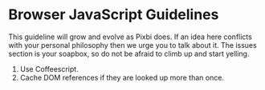 # Browser JavaScript Guidelines

This guideline will grow and evolve as Pixbi does. If an idea here conflicts
with your personal philosophy then we urge you to talk about it. The issues
section is your soapbox, so do not be afraid to climb up and start yelling.

1. Use Coffeescript.
2. Cache DOM references if they are looked up more than once.
